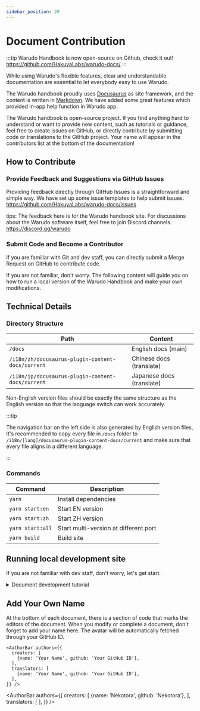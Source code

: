```yaml
---
sidebar_position: 20
---
```


# Document Contribution

:::tip
Warudo Handbook is now open-source on Github, check it out!<br />
https://github.com/HakuyaLabs/warudo-docs/
:::

While using Warudo's flexible features, clear and understandable documentation are essential to let everybody easy to use Warudo.

The Warudo handbook proudly uses [Docusaurus](https://docusaurus.io/) as site framework, and the content is written in [Markdown](https://www.markdownguide.org/). We have added some great features which provided in-app help function in Warudo app.

The Warudo handbook is open-source project. If you find anything hard to understand or want to provide new content, such as tutorials or guidance, feel free to create issues on GitHub, or directly contribute by submitting code or translations to the GitHub project. Your name will appear in the contributors list at the bottom of the documentation!


## How to Contribute

### Provide Feedback and Suggestions via GitHub Issues

Providing feedback directly through GitHub Issues is a straightforward and simple way. We have set up some issue templates to help submit issues.<br />
https://github.com/HakuyaLabs/warudo-docs/issues

tips: The feedback here is for the Warudo handbook site. For discussions about the Warudo software itself, feel free to join Discord channels.<br />
https://discord.gg/warudo

### Submit Code and Become a Contributor

If you are familiar with Git and dev staff, you can directly submit a Merge Request on GitHub to contribute code.<br />

If you are not familiar, don't worry. The following content will guide you on how to run a local version of the Warudo Handbook and make your own modifications.

## Technical Details

### Directory Structure

| Path | Content |
|--|--|
| `/docs` | English docs (main) |
| `/i18n/zh/docusaurus-plugin-content-docs/current` |  Chinese docs (translate) |
| `/i18n/jp/docusaurus-plugin-content-docs/current` |  Japanese docs (translate) |

Non-English version files should be exactly the same structure as the English version so that the language switch can work accurately.  

:::tip

The navigation bar on the left side is also generated by English version files, 
It's recommended to copy every file in `/docs` folder to `/i18n/[lang]/docusaurus-plugin-content-docs/current` and make sure that every file aligns in a different language.

:::



### Commands

| Command | Description |
|--|--|
| `yarn` | Install dependencies |
| `yarn start:en` |  Start EN version |
| `yarn start:zh` | Start ZH version |
| `yarn start:all` | Start multi-version at different port |
|`yarn build` | Build site |

 
## Running local development site

If you are not familiar with dev staff, don't worry, let's get start.


<details>

<summary>Document development tutorial</summary>

### Prepare environment

First, download the runtime. 

 - Node.js download: https://nodejs.org/en/download/  
	<small>Node.js is the programming language we used. </small> <br />
	<small>Select LTS version - installer (.msi/.exe for Windows, .pkg for macOS).</small> 

 - GitHub Desktop download: https://desktop.github.com/  
    <small>GitHub Desktop is a great version control software for us to manage and commit changes.</small>

 - VSCode download: https://code.visualstudio.com/  
	<small>VSCode is a common editor that works great for front-end sites like this one, you can also use other text editors.</small>

### Using command line

 - For Windows, use `Win+R` and enter `cmd` to open the terminal.

 - For macOS, use the `Terminal` app in your lunchpad.

After installation, you should able to use the `node -v` command to see node.js version on the terminal.

### Set up the project using GitHub desktop

 - Login Github account

 - Search for `HakuyaLabs/warudo-docs` 

 - Clone project  
   <small>Then the project has been downloaded to your computer.</small>

 - Click `Current branch` - `New branch` - input name - `Create branch`    
   <small>So that you can edit files in your independent branch.</small>

 - Click `Publish branch`  
   <small>Event one should see your branch and you are ready to start edit.</small>

### Run local site

Open the terminal.

 - **`cd <path_for_your_dev_folder>`**  
   <small>Jump into the folder where we place site files.</small>

 - **`corepack enable`**   
   <small>That set up package manager we used for node.js.</small><br />
   <small>*Usually you just need run this command once.*</small>

 - **`yarn`**  
   <small>Install dependencies.</small><br />
   <small>*When project dependencies (package.json) updated, re-run this command is necessary.*</small>

 - **`yarn start:en`** Start EN version  
   **`yarn start:zh`** Start ZH version  
   **`yarn start:all`** Start multi-version at different port  

Then you are all set, you can view local site on your machine!  
When you change and save the docs, the browser will automatic refresh.  
Try it out, and go ahead start editing document files!  

### Start editing

 - Edit markdown files and check live page in browser

Most document files are saved as .md or .mdx, known as [Markdown](https://www.markdownguide.org/) files,   
which is just plain text with some formate code in it.

### Commit & Upload your changes

After saving all the files that you changed.   

 - Open the Github desktop, then you can see all the changes on the left side.  
  Check all the changed files you want to commit.  
  Enter a summary, and click `Commit`.  

 - You have committed your changes and you should see it in the `History` panel.  

 - But it is just on your computer right now.  
  To publish to Github, click `Push Origin`.  

 - Yay! Everyone should see it on github.

 ### Contact Warudo Handbook Maintenance Members for Review and Publication

 - Submit a pull request and contact the documentation maintenance members in the community to merge your changes and publish them!

</details>

## Add Your Own Name

At the bottom of each document, there is a section of code that marks the editors of the document. When you modify or complete a document, don't forget to add your name here. The avatar will be automatically fetched through your GitHub ID.
```
<AuthorBar authors={{
  creators: [
    {name: 'Your Name', github: 'Your GitHub ID'},
  ],
  translators: [
    {name: 'Your Name', github: 'Your GitHub ID'},
  ],
}} />
```

<AuthorBar authors={{
  creators: [
    {name: 'Nekotora', github: 'Nekotora'},
  ],
  translators: [
  ],
}} />

